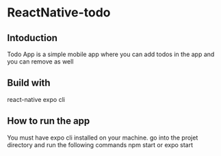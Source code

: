 # ReactNative-todo

## Intoduction
Todo App is a simple mobile app where you can add todos in the app and you can remove as well

## Build with
react-native expo cli

## How to run the app
You must have expo cli installed on your machine.
go into the projet directory and run the following commands
 npm start or expo start

